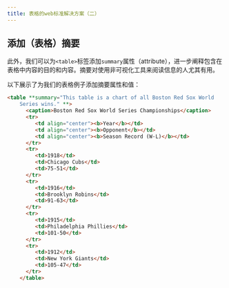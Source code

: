 ```yaml
---
title: 表格的web标准解决方案（二）
---
```

## 添加（表格）摘要

此外，我们可以为`<table>`标签添加`summary`属性（attribute），进一步阐释包含在表格中内容的目的和内容。摘要对使用非可视化工具来阅读信息的人尤其有用。

以下展示了为我们的表格例子添加摘要属性和值：

```html
<table **summary="This table is a chart of all Boston Red Sox World
    Series wins." **>
      <caption>Boston Red Sox World Series Championships</caption>
      <tr>
         <td align="center"><b>Year</b></td>
         <td align="center"><b>Opponent</b></td>
         <td align="center"><b>Season Record (W-L)</b></td>
      </tr>
      <tr>
         <td>1918</td>
         <td>Chicago Cubs</td>
         <td>75-51</td>
      </tr>
      <tr>
         <td>1916</td>
         <td>Brooklyn Robins</td>
         <td>91-63</td>
      </tr>
      <tr>
         <td>1915</td>
         <td>Philadelphia Phillies</td>
         <td>101-50</td>
      </tr>
      <tr>
         <td>1912</td>
         <td>New York Giants</td>
         <td>105-47</td>
      </tr>
    </table>
```
